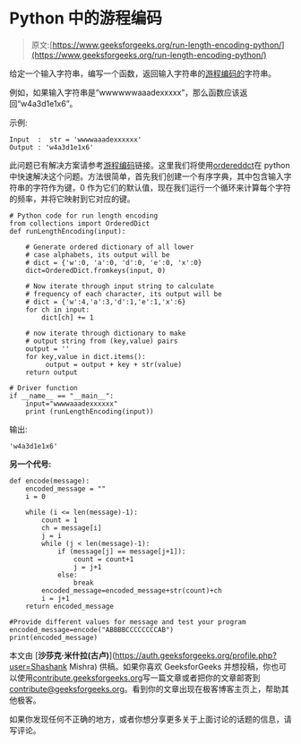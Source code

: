 # Python 中的游程编码

> 原文:[https://www.geeksforgeeks.org/run-length-encoding-python/](https://www.geeksforgeeks.org/run-length-encoding-python/)

给定一个输入字符串，编写一个函数，返回输入字符串的[游程编码的](https://en.wikipedia.org/wiki/Run-length_encoding)字符串。

例如，如果输入字符串是“wwwwwwaaadexxxxx”，那么函数应该返回“w4a3d1e1x6”。

示例:

```
Input  :  str = 'wwwwaaadexxxxxx'
Output : 'w4a3d1e1x6'

```

此问题已有解决方案请参考[游程编码](https://www.geeksforgeeks.org/run-length-encoding/)链接。这里我们将使用[ordereddct](https://www.geeksforgeeks.org/remove-duplicates-given-string-python/)在 python 中快速解决这个问题。方法很简单，首先我们创建一个有序字典，其中包含输入字符串的字符作为键，0 作为它们的默认值，现在我们运行一个循环来计算每个字符的频率，并将它映射到它对应的键。

```
# Python code for run length encoding
from collections import OrderedDict
def runLengthEncoding(input):

    # Generate ordered dictionary of all lower
    # case alphabets, its output will be 
    # dict = {'w':0, 'a':0, 'd':0, 'e':0, 'x':0}
    dict=OrderedDict.fromkeys(input, 0)

    # Now iterate through input string to calculate 
    # frequency of each character, its output will be 
    # dict = {'w':4,'a':3,'d':1,'e':1,'x':6}
    for ch in input:
        dict[ch] += 1

    # now iterate through dictionary to make 
    # output string from (key,value) pairs
    output = ''
    for key,value in dict.items():
         output = output + key + str(value)
    return output

# Driver function
if __name__ == "__main__":
    input="wwwwaaadexxxxxx"
    print (runLengthEncoding(input))
```

输出:

```
'w4a3d1e1x6'

```

 **另一个代号:**

```
def encode(message):
    encoded_message = ""
    i = 0

    while (i <= len(message)-1):
        count = 1
        ch = message[i]
        j = i
        while (j < len(message)-1):
            if (message[j] == message[j+1]):
                count = count+1
                j = j+1
            else:
                break
        encoded_message=encoded_message+str(count)+ch
        i = j+1
    return encoded_message

#Provide different values for message and test your program
encoded_message=encode("ABBBBCCCCCCCCAB")
print(encoded_message)
```

本文由 [**沙莎克·米什拉(古卢)**](https://auth.geeksforgeeks.org/profile.php?user=Shashank Mishra) 供稿。如果你喜欢 GeeksforGeeks 并想投稿，你也可以使用[contribute.geeksforgeeks.org](http://www.contribute.geeksforgeeks.org)写一篇文章或者把你的文章邮寄到 contribute@geeksforgeeks.org。看到你的文章出现在极客博客主页上，帮助其他极客。

如果你发现任何不正确的地方，或者你想分享更多关于上面讨论的话题的信息，请写评论。